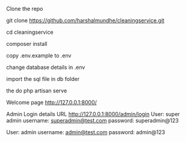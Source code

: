 Clone the repo

git clone https://github.com/harshalmundhe/cleaningservice.git

cd cleaningservice

composer install

copy .env.example to .env

change database details in .env

import the sql file in db folder

the do 
php artisan serve

Welcome page
http://127.0.0.1:8000/


Admin Login details
URL http://127.0.0.1:8000/admin/login
User: super admin
username: superadmin@test.com
password: superadmin@123

User: admin
username: admin@test.com
password: admin@123
